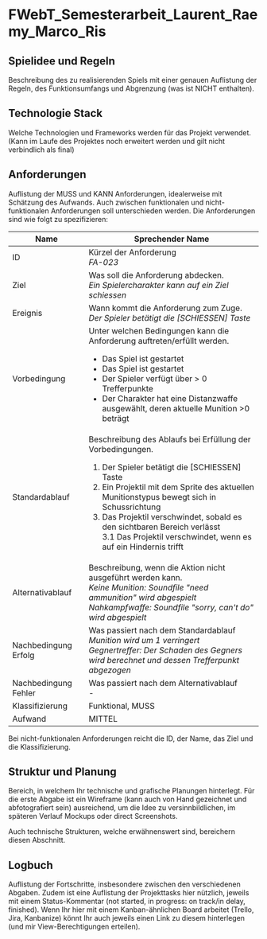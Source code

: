 # FWebT_Semesterarbeit_Laurent_Raemy_Marco_Ris
## Spielidee und Regeln
Beschreibung des zu realisierenden Spiels mit einer genauen Auflistung der Regeln, des Funktionsumfangs und Abgrenzung (was ist NICHT enthalten).

## Technologie Stack
Welche Technologien und Frameworks werden für das Projekt verwendet.
(Kann im Laufe des Projektes noch erweitert werden und gilt nicht verbindlich als final)

## Anforderungen
Auflistung der MUSS und KANN Anforderungen, idealerweise mit Schätzung des Aufwands. Auch zwischen funktionalen und nicht-funktionalen Anforderungen soll unterschieden werden.
Die Anforderungen sind wie folgt zu spezifizieren:

| Name | Sprechender Name                                                                                                                                                                                                                                                                                                                                                     |
|------|----------------------------------------------------------------------------------------------------------------------------------------------------------------------------------------------------------------------------------------------------------------------------------------------------------------------------------------------------------------------|
| ID   | Kürzel der Anforderung<br>*FA-023*                                                                                                                                                                                                                                                                                                                                   |
| Ziel | Was soll die Anforderung abdecken.<br>*Ein Spielercharakter kann auf ein Ziel schiessen*                                                                                                                                                                                                                                                                             |
|Ereignis| Wann kommt die Anforderung zum Zuge.<br>*Der Spieler betätigt die [SCHIESSEN] Taste*                                                                                                                                                                                                                                                                                 |
|Vorbedingung| Unter welchen Bedingungen kann die Anforderung auftreten/erfüllt werden.<ul><li>Das Spiel ist gestartet</li><li>Das Spiel ist gestartet</li><li>Der Spieler verfügt über > 0 Trefferpunkte</li><li>Der Charakter hat eine Distanzwaffe ausgewählt, deren aktuelle Munition >0 beträgt                                                                                |
|Standardablauf| Beschreibung des Ablaufs bei Erfüllung der Vorbedingungen.<ol><li>Der Spieler betätigt die [SCHIESSEN] Taste</li><li>Ein Projektil mit dem Sprite des aktuellen Munitionstypus bewegt sich in Schussrichtung</li><li>Das Projektil verschwindet, sobald es den sichtbaren Bereich verlässt</li>3.1 Das Projektil verschwindet, wenn es auf ein Hindernis trifft</li> |
|Alternativablauf| Beschreibung, wenn die Aktion nicht ausgeführt werden kann.<br>*Keine Munition: Soundfile "need ammunition" wird abgespielt<br>   Nahkampfwaffe: Soundfile "sorry, can't do" wird abgespielt*                                                                                                                                                                        |
|Nachbedingung Erfolg| Was passiert nach dem Standardablauf<br>*Munition wird um 1 verringert<br>Gegnertreffer: Der Schaden des Gegners wird berechnet und dessen Trefferpunkt abgezogen*                                                                                                                                                                                                   |
|Nachbedingung Fehler| Was passiert nach dem Alternativablauf<br>-                                                                                                                                                                                                                                                                                                                          |
|Klassifizierung| Funktional, MUSS                                                                                                                                                                                                                                                                                                                                                     |
|Aufwand| MITTEL                                                                                                                                                                                                                                                                                                                                                               |
Bei nicht-funktionalen Anforderungen reicht die ID, der Name, das Ziel und die Klassifizierung.

## Struktur und Planung
Bereich, in welchem Ihr technische und grafische Planungen hinterlegt. Für die erste Abgabe ist ein Wireframe (kann auch von Hand gezeichnet und abfotografiert sein) ausreichend, um die Idee zu versinnbildlichen, im späteren Verlauf Mockups oder direct Screenshots.

Auch technische Strukturen, welche erwähnenswert sind, bereichern diesen Abschnitt.

## Logbuch
Auflistung der Fortschritte, insbesondere zwischen den verschiedenen Abgaben.
Zudem ist eine Auflistung der Projekttasks hier nützlich, jeweils mit einem Status-Kommentar (not started, in progress: on track/in delay, finished).
Wenn Ihr hier mit einem Kanban-ähnlichen Board arbeitet (Trello, Jira, Kanbanize) könnt Ihr auch jeweils einen Link zu diesem hinterlegen (und mir View-Berechtigungen erteilen).